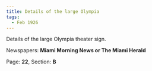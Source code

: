 ```yaml
---  
title: Details of the large Olympia  
tags:  
  - Feb 1926  
---  
```

  
Details of the large Olympia theater sign.  
  
Newspapers: **Miami Morning News or The Miami Herald**  
  
Page: **22**, Section: **B** 
